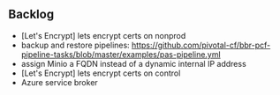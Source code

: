 ## Backlog

- [Let's Encrypt] lets encrypt certs on nonprod
- backup and restore pipelines: https://github.com/pivotal-cf/bbr-pcf-pipeline-tasks/blob/master/examples/pas-pipeline.yml
- assign Minio a FQDN instead of a dynamic internal IP address
- [Let's Encrypt] lets encrypt certs on control
- Azure service broker